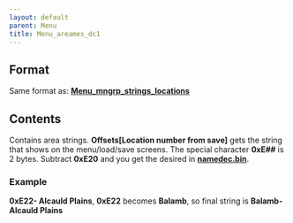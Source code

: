 ```yaml
---
layout: default
parent: Menu
title: Menu_areames_dc1
---
```


## Format

Same format as: **[Menu\_mngrp\_strings\_locations](http://wiki.ffrtt.ru/index.php/FF8/Menu_mngrp_strings_locations)**

## Contents

Contains area strings. **Offsets\[Location number from save\]** gets the string that shows on the menu/load/save screens. The special character **0xE\#\#** is 2 bytes. Subtract **0xE20** and you get the desired in **[namedec.bin](../Main/Main_namedic)**.

### Example

**0xE22- Alcauld Plains**, **0xE22** becomes **Balamb**, so final string is **Balamb- Alcauld Plains**
